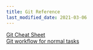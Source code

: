 ```yaml
---
title: Git Reference
last_modified_date: 2021-03-06
---
```


[Git Cheat Sheet](https://docs.juliaebert.com/programming/git/)  
[Git workflow for normal tasks](https://erovia.github.io/posts/workflow/)  

